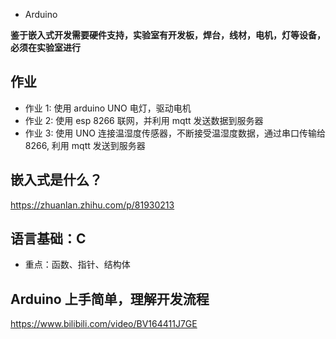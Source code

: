 - Arduino

**鉴于嵌入式开发需要硬件支持，实验室有开发板，焊台，线材，电机，灯等设备，必须在实验室进行**

## 作业

- 作业 1: 使用 arduino UNO 电灯，驱动电机
- 作业 2: 使用 esp 8266 联网，并利用 mqtt 发送数据到服务器
- 作业 3: 使用 UNO 连接温湿度传感器，不断接受温湿度数据，通过串口传输给 8266, 利用 mqtt 发送到服务器

## 嵌入式是什么？
https://zhuanlan.zhihu.com/p/81930213

## 语言基础：C

- 重点：函数、指针、结构体

## Arduino 上手简单，理解开发流程

https://www.bilibili.com/video/BV164411J7GE
